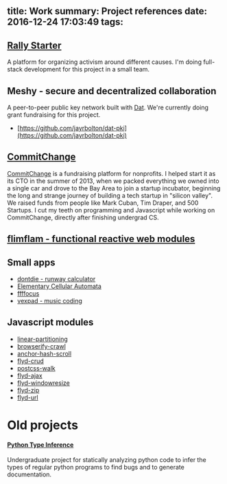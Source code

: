 title: Work
summary: Project references
date: 2016-12-24 17:03:49
tags:
---

## [Rally Starter](https://rallystarter.com)

A platform for organizing activism around different causes. I'm doing full-stack development for this project in a small team.

## Meshy - secure and decentralized collaboration

A peer-to-peer public key network built with [Dat](http://datproject.org/). We're currently doing grant fundraising for this project.

* [https://github.com/jayrbolton/dat-pki](https://github.com/jayrbolton/dat-pki)

## [CommitChange](https://commitchange.com)

[CommitChange](https://commitchange.com) is a fundraising platform for nonprofits. I helped start it as its CTO in the summer of 2013, when we packed everything we owned into a single car and drove to the Bay Area to join a startup incubator, beginning the long and strange journey of building a tech startup in "silicon valley". We raised funds from people like Mark Cuban, Tim Draper, and 500 Startups. I cut my teeth on programming and Javascript while working on CommitChange, directly after finishing undergrad CS.

## [flimflam - functional reactive web modules](http://flimflamjs.github.io)


## Small apps

* [dontdie - runway calculator](http://www.jayrbolton.com/dontdie)
* [Elementary Cellular Automata](http://www.jayrbolton.com/elementary_cellular_automata/)
* [ffffocus](http://www.jayrbolton.com/ffffocus)
* [vexpad - music coding](http://www.jayrbolton.com/code-compose/)

## Javascript modules

* [linear-partitioning](https://github.com/jayrbolton/linear-partitioning)
* [browserify-crawl](https://github.com/jayrbolton/browserify-crawl)
* [anchor-hash-scroll](https://github.com/jayrbolton/anchor-hash-scroll)
* [flyd-crud](https://github.com/jayrbolton/flyd-crud)
* [postcss-walk](https://github.com/jayrbolton/postcss-walk)
* [flyd-ajax](https://github.com/jayrbolton/flyd-ajax)
* [flyd-windowresize](https://github.com/jayrbolton/flyd-windowresize)
* [flyd-zip](https://github.com/jayrbolton/flyd-zip)
* [flyd-url](https://github.com/jayrbolton/flyd-url)

# Old projects

#### [Python Type Inference](https://github.com/jayrbolton/python-type-inferencer)

Undergraduate project for statically analyzing python code to infer the types of regular python programs to find bugs and to generate documentation.
